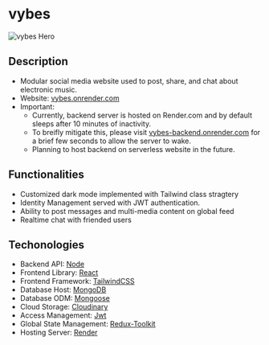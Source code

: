 # vybes
![vybes Hero](./public/readme/rke-hero.png)

## Description
- Modular social media website used to post, share, and chat about electronic music.
- Website: [vybes.onrender.com](vybes.onrender.com)
- Important: 
    - Currently, backend server is hosted on Render.com and by default sleeps after 10 minutes of inactivity.
    - To breifly mitigate this, please visit [vybes-backend.onrender.com](vybes-backend.onrender.com) for a brief few seconds to allow the server to wake. 
    - Planning to host backend on serverless website in the future.

## Functionalities
- Customized dark mode implemented with Tailwind class stragtery
- Identity Management served with JWT authentication.
- Ability to post messages and multi-media content on global feed
- Realtime chat with friended users 

## Techonologies
- Backend API: [Node](https://nodejs.org/en)
- Frontend Library: [React](https://tailwindcss.com/)
- Frontend Framework: [TailwindCSS](https://tailwindcss.com/)
- Database Host: [MongoDB](https://www.mongodb.com/)
- Database ODM: [Mongoose](https://mongoosejs.com/docs/)
- Cloud Storage: [Cloudinary](https://cloudinary.com/)
- Access Management: [Jwt](https://jwt.io/) 
- Global State Management: [Redux-Toolkit](https://redux-toolkit.js.org/)
- Hosting Server: [Render](https://render.com/)